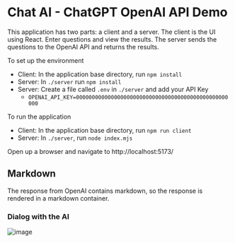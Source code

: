 # Chat AI - ChatGPT OpenAI API Demo

This application has two parts:  a client and a server.  The client is the UI using React.  Enter questions and view the results.  The server sends the questions to the OpenAI API and returns the results.

To set up the environment

- Client: In the application base directory, run `npm install`
- Server: In `./server` run `npm install`
- Server: Create a file called `.env` in `./server` and add your API Key
    - `OPENAI_API_KEY=000000000000000000000000000000000000000000000000000`

To run the application

- Client: In the application base directory, run `npm run client`
- Server: In `./server`, run `node index.mjs`

Open up a browser and navigate to http://localhost:5173/

## Markdown

The response from OpenAI contains markdown, so the response is rendered in a markdown container.

### Dialog with the AI

![image](https://user-images.githubusercontent.com/2509012/226797350-539a611a-8467-43d0-8870-f95a90b72688.png)
